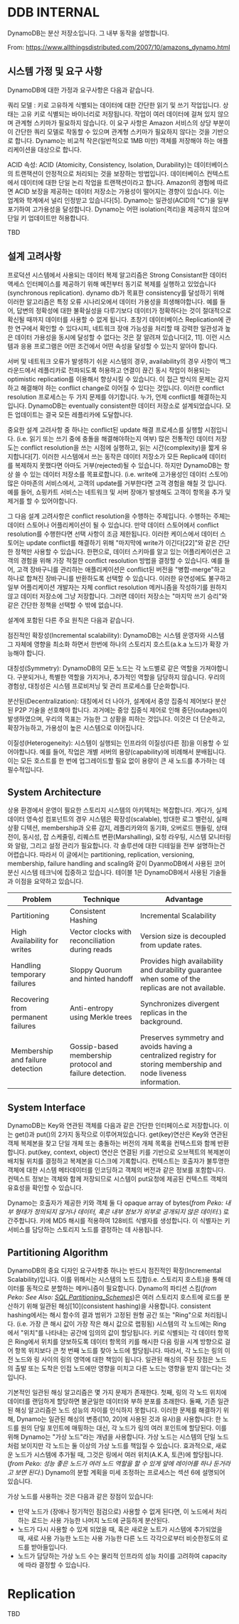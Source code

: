 # DDB INTERNAL

DynamoDB는 분산 저장소입니다. 그 내부 동작을 설명합니다.

From: https://www.allthingsdistributed.com/2007/10/amazons_dynamo.html

## 시스템 가정 및 요구 사항

DynamoDB에 대한 가정과 요구사항은 다음과 같습니다.

쿼리 모델 : 키로 고유하게 식별되는 데이터에 대한 간단한 읽기 및 쓰기 작업입니다. 상태는 고유 키로 식별되는 바이너리로 저장됩니다. 작업이 여러 데이터에 걸쳐 있지 않으며 관계형 스키마가 필요하지 않습니다. 이 요구 사항은 Amazon 서비스의 상당 부분이 이 간단한 쿼리 모델로 작동할 수 있으며 관계형 스키마가 필요하지 않다는 것을 기반으로 합니다. Dynamo는 비교적 작은(일반적으로 1MB 미만) 객체를 저장해야 하는 애플리케이션을 대상으로 합니다.

ACID 속성: ACID (Atomicity, Consistency, Isolation, Durability)는 데이터베이스의 트랜잭션이 안정적으로 처리되는 것을 보장하는 방법입니다. 데이터베이스 컨텍스트에서 데이터에 대한 단일 논리 작업을 트랜잭션이라고 합니다. Amazon의 경험에 따르면 ACID 보장을 제공하는 데이터 저장소는 가용성이 떨어지는 경향이 있습니다. 이는 업계와 학계에서 널리 인정받고 있습니다[5]. Dynamo는 일관성(ACID의 "C")을 일부 포기하여 고가용성을 달성합니다. Dynamo는 어떤 isolation(격리)을 제공하지 않으며 단일 키 업데이트만 허용합니다.

TBD

## 설계 고려사항

프로덕션 시스템에서 사용되는 데이터 복제 알고리즘은 Strong Consistant한 데이터 액세스 인터페이스를 제공하기 위해 예전부터 동기로 복제를 실행하고 있었습니다(synchronous replication). dynamo db가 목표한 consistency를 달성하기 위해 이러한 알고리즘은 특정 오류 시나리오에서 데이터 가용성을 희생해야합니다. 예를 들어, 답변의 정확성에 대한 불확실성을 다루기보다 데이터가 정확하다는 것이 절대적으로 확신될 때까지 데이터를 사용할 수 없게 됩니다. 초창기 데이터베이스 Replication에 관한 연구에서 확인할 수 있다시피, 네트워크 장애 가능성을 처리할 때 강력한 일관성과 높은 데이터 가용성을 동시에 달성할 수 없다는 것은 잘 알려져 있습니다[2, 11]. 이런 시스템과 응용 프로그램은 어떤 조건에서 어떤 속성을 달성할 수 있는지 알아야 합니다.

서버 및 네트워크 오류가 발생하기 쉬운 시스템의 경우, availability의 경우 사항이 백그라운드에서 레플리카로 전파되도록 허용하고 연결이 끊긴 동시 작업이 허용되는 optimistic replication를 이용해서 향상시킬 수 있습니다. 이 접근 방식의 문제는 감지하고 해결해야 하는 conflict change로 이어질 수 있다는 것입니다. 이러한 conflict resolution 프로세스는 두 가지 문제를 야기합니다. 누가, 언제 conflict를 해결하는지입니다. DynamoDB는 eventually consistent한 데이터 저장소로 설계되었습니다. 모든 업데이트는 결국 모든 레플리카에 도달합니다.

중요한 설계 고려사항 중 하나는 conflict된 update 해결 프로세스를 실행할 시점입니다. (i.e. 읽기 또는 쓰기 중에 충돌을 해결해야하는지 여부) 많은 전통적인 데이터 저장도는 conflict resolution을 쓰는 시점에 실행하고, 읽는 시간(complexity)을 짧게 유지합니다[7]. 이러한 시스템에서 쓰는 동작은 데이터 저장소가 모든 Replica에 데이터를 복제하지 못했다면 아마도 거부(rejected)될 수 있습니다. 하지만 DynamoDB는 항상 쓸 수 있는 데이터 저장소를 목표로합니다. (i.e. write에 고가용성인 데이터 스토어) 많은 아마존의 서비스에서, 고객의 update를 거부한다면 고객 경험을 해칠 것 입니다. 예를 들어, 쇼핑카트 서비스는 네트워크 및 서버 장애가 발생해도 고객이 항목을 추가 및 제거를 할 수 있어야합니다.

그 다음 설계 고려사항은 conflict resolution을 수행하는 주체입니다. 수행하는 주체는 데이터 스토어나 어플리케이션이 될 수 있습니다. 만약 데이터 스토어에서 conflict resolution를 수행한다면 선택 사항이 조금 제한됩니다. 이러한 케이스에서 데이터 스토어는 update conflict를 해결하기 위해 "마지막에 write가 이긴다[22]"와 같은 간단한 정책만 사용할 수 있습니다. 한편으로, 데이터 스키마를 알고 있는 어플리케이션은  고객의 경험을 위해 가장 적절한 conflict resolution 방법을 결정할 수 있습니다. 예를 들어, 고객 장바구니를 관리하는 애플리케이션은 conflict된 버전을 "병합-merge"하고 하나로 합쳐진 장바구니를 반환하도록 선택할 수 있습니다. 이러한 유연성에도 불구하고 일부 어플리케이션 개발자는 자체 conflict resolution 메커니즘을 작성하기를 원하지 않고 데이터 저장소에 그냥 저장합니다. 그러면 데이터 저장소는 "마지막 쓰기 승리"와 같은 간단한 정책을 선택할 수 밖에 없습니다.

설계에 포함된 다른 주요 원칙은 다음과 같습니다.

점진적인 확장성(Incremental scalability): DynamoDB는 시스템 운영자와 시스템 그 자체에 영향을 최소화 하면서 한번에 하나의 스토리지 호스트(a.k.a 노드)가 확장 가능해야 합니다.

대칭성(Symmetry): DynamoDB의 모든 노드는 각 노드별로 같은 역할을 가져야합니다. 구분되거나, 특별한 역할을 가지거나, 추가적인 역할을 담당하지 않습니다. 우리의 경험상, 대칭성은 시스템 프로비저닝 및 관리 프로세스를 단순화합니다.

분산된(Decentralization): 대칭에서 더 나아가, 설계에서 중앙 집중식 제어보다 분산된 P2P 기술을 선호해야 합니다. 과거에는 중앙 집중식 제어로 인해 중단(outages)이 발생하였으며, 우리의 목표는 가능한 그 상황을 피하는 것입니다. 이것은 더 단순하고, 확장가능하고, 가용성이 높은 시스템으로 이어집니다.

이질성(Heterogeneity): 시스템이 실행되는 인프라의 이질성(다른 점)을 이용할 수 있어야합니다. 예를 들어, 작업은 개별 서버의 용량(capability)에 비례해서 분배됩니다. 이는 모든 호스트를 한 번에 업그레이드할 필요 없이 용량이 큰 새 노드를 추가하는 데 필수적입니다.

## System Architecture

상용 환경에서 운영이 필요한 스토리지 시스템의 아키텍처는 복잡합니다. 게다가, 실제 데이터 영속성 컴포넌트의 경우 시스템은 확장성(scalable), 방대한 로그 밸런싱, 실패 상황 디텍션, membership과 오류 감지, 레플리카와의 동기화, 오버로드 핸들링, 상태 전이, 동시성, 잡 스케줄링, 리퀘스트 변환(Marshalling), 요청 라우팅, 시스템 모니터링와 알람, 그리고 설정 관리가 필요합니다. 각 솔루션에 대한 디테일을 전부 설명하는건 어렵습니다. 따라서 이 글에서는 partitioning, replication, versioning, membership, failure handling and scaling와 같이 DyanmoDB에서 사용된 코어 분신 시스템 테크닉에 집중하고 있습니다. 테이블 1은 DynamoDB에서 사용된 기술들과 이점을 요약하고 있습니다.

|Problem|Technique|Advantage|
|------|---|---|
|Partitioning|Consistent Hashing|Incremental Scalability|
|High Availability for writes|Vector clocks with reconciliation during reads|Version size is decoupled from update rates.|
|Handling temporary failures|Sloppy Quorum and hinted handoff|Provides high availability and durability guarantee when some of the replicas are not available.|
|Recovering from permanent failures|Anti-entropy using Merkle trees|Synchronizes divergent replicas in the background.|
|Membership and failure detection|Gossip-based membership protocol and failure detection.|Preserves symmetry and avoids having a centralized registry for storing membership and node liveness information.|

## System Interface

DynamoDB는 Key와 연관된 객체를 다음과 같은 간단한 인터페이스로 저장합니다. 이는 get()과 put()의 2가지 동작으로 이루어져있습니다. get(key)연산은 Key와 연관된 객체 복제본을 찾고 단일 개체 또는 충돌하는 버전의 개체 목록을 컨텍스트와 함께 반환합니다. put(key, context, object) 연산은 연결된 키를 기반으로 오브젝트의 복제본이 배치될 위치를 결정하고 복제본을 디스크에 기록합니다. 컨텍스트는 호출자가 불투명한 객체에 대한 시스템 메타데이터를 인코딩하고 객체의 버전과 같은 정보를 포함합니다. 컨텍스트 정보는 객체와 함께 저장되므로 시스템이 put요청에 제공된 컨텍스트 객체의 유효성을 확인할 수 있습니다.

Dynamo는 호출자가 제공한 키와 객체 둘 다 opaque array of bytes(*from Peko: 내부 형태가 정의되지 않거나 데이터, 혹은 내부 정보가 외부로 공개되지 않은 데이터.*) 로 간주합니다. 키에 MD5 해시를 적용하여 128비트 식별자를 생성합니다. 이 식별자는 키 서비스를 담당하는 스토리지 노드를 결정하는 데 사용됩니다.

## Partitioning Algorithm

DynamoDB의 중요 디자인 요구사항중 하나는 반드시 점진적인 확장(Incremental Scalability)입니다. 이를 위해서는 시스템의 노드 집합(i.e. 스토리지 호스트)을 통해 데이터를 동적으로 분할하는 메커니즘이 필요합니다. Dynamo의 파티션 스킴(*from Peko: See Also: [SQL Partitioning_Schemes](https://docs.actian.com/ingres/10S/index.html#page/SQLRef/Partitioning_Schemes.htm)*)은 여러 스토리지 호스트에 로드를 분산하기 위해 일관된 해싱[10](consistent hashing)을 사용합니다. consistent hashing에서는 해시 함수의 결과 범위가 고정된 원형 공간 또는 "Ring"으로 처리됩니다. (i.e. 가장 큰 해시 값이 가장 작은 해시 값으로 랩핑됨) 시스템의 각 노드에는 Ring에서 "위치"를 나타내는 공간에 임의의 값이 할당됩니다. 키로 식별되는 각 데이터 항목은 Ring에서 위치를 양보하도록 데이터 항목의 키를 해시한 다음 링을 시계 방향으로 걸어 항목 위치보다 큰 첫 번째 노드를 찾아 노드에 할당됩니다. 따라서, 각 노드는 링의 이전 노드와 링 사이의 링의 영역에 대한 책임이 됩니다. 일관된 해싱의 주된 장점은 노드의 출발 또는 도착은 인접 노드에만 영향을 미치고 다른 노드는 영향을 받지 않는다는 것입니다.

기본적인 일관된 해싱 알고리즘은 몇 가지 문제가 존재한다. 첫째, 링의 각 노드 위치에 데이터를 랜덤하게 할당하면 불균일한 데이터와 부하 분포를 초래한다. 둘째, 기존 일관된 해싱 알고리즘은 노드 성능의 차이를 인식하지 못합니다. 이러한 문제를 해결하기 위해, Dynamo는 일관된 해싱의 변종([10, 20]에 사용된 것과 유사)을 사용합니다: 한 노드를 원의 단일 포인트에 매핑하는 대신, 각 노드가 링의 여러 포인트에 할당된다. 이를 위해 Dynamo는 "가상 노드"라는 개념을 사용합니다. 가상 노드는 시스템의 단일 노드처럼 보이지만 각 노드는 둘 이상의 가상 노드를 책임질 수 있습니다. 효과적으로, 새로운 노드가 시스템에 추가될 때, 그것은 링에서 여러 위치(A.K.A, 토큰)에 할당됩니다. (*from Peko: 성능 좋은 노드가 여러 노드 역할을 할 수 있게 앞에 레이어를 하나 둔거라고 보면 된다.*) Dynamo의 분할 계획을 미세 조정하는 프로세스는 섹션 6에 설명되어 있습니다.

가상 노드를 사용하는 것은 다음과 같은 장점이 있습니다:

- 만약 노드가 (장애나 정기적인 점검으로) 사용할 수 없게 된다면, 이 노드에서 처리하는 로드는 사용 가능한 나머지 노드에 균등하게 분산된다.
- 노드가 다시 사용할 수 있게 되었을 때, 혹은 새로운 노트가 시스템에 추가되었을 때, 새로 사용 가능한 노드는 사용 가능한 다른 노드 각각으로부터  비슷한정도의 로드를 받아들입니다.
- 노드가 담당하는 가상 노드 수는 물리적 인프라의 성능 차이를 고려하여 capacity에 따라 결정할 수 있습니다.

# Replication

TBD
